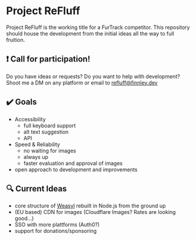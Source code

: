 # Project ReFluff
Project ReFluff is the working title for a FurTrack competitor. This repository should house the development from the initial ideas all the way to full fruition.

## ❗ Call for participation!
Do you have ideas or requests? Do you want to help with development? Shoot me a DM on any platform or email to refluff@finnley.dev

## ✔️ Goals
- Accessibility
  - full keyboard support
  - alt text suggestion
  - API
- Speed & Reliability
  - no waiting for images
  - always up
  - faster evaluation and approval of images
- open approach to development and improvements

## 🔍 Current Ideas
- core structure of [Weasyl](https://github.com/Weasyl/weasyl) rebuilt in Node.js from the ground up
- (EU based) CDN for images (Cloudflare Images? Rates are looking good...)
- SSO with more plattforms (Auth0?)
- support for donations/sponsoring

